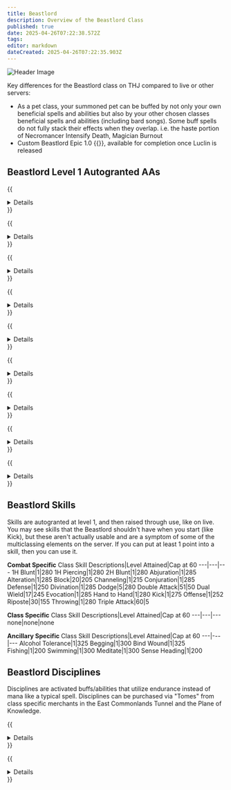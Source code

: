 ```yaml
---
title: Beastlord
description: Overview of the Beastlord Class
published: true
date: 2025-04-26T07:22:38.572Z
tags: 
editor: markdown
dateCreated: 2025-04-26T07:22:35.903Z
---
```


![Header Image](/images/classes.webp)

Key differences for the Beastlord class on THJ compared to live or other servers:

- As a pet class, your summoned pet can be buffed by not only your own beneficial spells and abilities but also by your other chosen classes beneficial spells and abilities (including bard songs).
Some buff spells do not fully stack their effects when they overlap. i.e. the haste portion of Necromancer Intensify Death, Magician Burnout
- Custom Beastlord Epic 1.0 {{<item id="20542" name="Claw of the Savage Spirit" link="/equipment-guide/epics/bst-epic/">}}, available for completion once Luclin is released

## Beastlord Level 1 Autogranted AAs

{{<details title="Chameleon Strike Rank 1 of 2 (Active)">}}
This ability strikes your opponent and then allows you to blend into the surroundings, reducing the anger generated by your attacks slightly.
{{</details>}}

{{<details title="Pet Affinity (Passive)">}}
This ability makes your summoned pets a valid target for beneficial group spells.
{{</details>}}

{{<details title="Summon Companion (Active)">}}
This ability grants you a faster casting version of your Summon Companion spell
{{</details>}}

{{<details title="Bite of the Asp Rank 1 of 3 (Active)">}}
This ability allows you to imitate the bite of an asp and poison your target with a short but powerful venom.
{{</details>}}

{{<details title="Group Shrink (Active)">}}
This ability will cause nearby members of your group to shrink in stature.
{{</details>}}

{{<details title="Pet Discipline (Passive)">}}
This ability will allow you to give your pet a 'hold' command until explicitly told to attack. Usage: /pet hold. Pet Hold is now a state that your pet is either in or not. When your pet is in the hold state, your pet will only attack something when you tell it to, and your pet will continue to attack anything on its hate list after that point. Once the encounter is finished, your pet will automatically go back to a held state. If your pet is never told to exclusively attack anything, your pet will never attack anything, even if something is attacking it. This ability also grants the "Greater Pet Hold" command which forces your pet to not add anything to its hate list unless specifically added by you when greater hold is activated. You can add a target to your pet's hate list with either attack or qattack.
{{</details>}}

{{<details title="Bazaar and Back Gate (Active)">}}
Every 10 minutes, allows you to teleport to the Bazaar when out of combat.
{{</details>}}

{{<details title="Eyes Wide Open Rank 8 (Passive)">}}
This passive ability increases the capacity of your extended target window by one slot per rank.
{{</details>}}

{{<details title="Mystical Attuning Rank 5 (Passive)">}}
This ability increases the number of mystical effects that can affect you at once by 1 per rank.
{{</details>}}

## Beastlord Skills

Skills are autogranted at level 1, and then raised through use, like on live. You may see skills that the Beastlord shouldn't have when you start (like Kick), but these aren't actually usable and are a symptom of some of the multiclassing elements on the server. If you can put at least 1 point into a skill, then you can use it.

**Combat Specific**
Class Skill Descriptions|Level Attained|Cap at 60
---|---|---
1H Blunt|1|280
1H Piercing|1|280
2H Blunt|1|280
Abjuration|1|285
Alteration|1|285
Block|20|205
Channeling|1|215
Conjuration|1|285
Defense|1|250
Divination|1|285
Dodge|5|280
Double Attack|51|50
Dual Wield|17|245
Evocation|1|285
Hand to Hand|1|280
Kick|1|275
Offense|1|252
Riposte|30|155
Throwing|1|280
Triple Attack|60|5

**Class Specific**
Class Skill Descriptions|Level Attained|Cap at 60
---|---|---
none|none|none

**Ancillary Specific**
Class Skill Descriptions|Level Attained|Cap at 60
---|---|---
Alcohol Tolerance|1|325
Begging|1|300
Bind Wound|1|325
Fishing|1|200
Swimming|1|300
Meditate|1|300
Sense Heading|1|200

## Beastlord Disciplines
Disciplines are activated buffs/abilities that utilize endurance instead of mana like a typical spell.  Disciplines can be purchased via "Tomes" from class specific merchants in the East Commonlands Tunnel and the Plane of Knowledge.

{{<details title="Resistant (lvl 51)">}}
Focuses your will, increasing your resistances for a short time.
{{</details>}}

{{<details title="Fearless (lvl 54)">}}
Strengthens your resolve, rendering you immune to fear.
{{</details>}}
